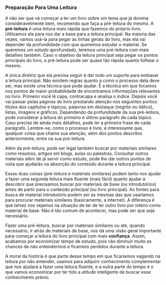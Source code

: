 ### Preparação Para Uma Leitura

A não ser que vá começar a ler um livro sobre um tema que já domina consideravelmente bem, recomendo que faça a pré-leitura do mesmo. A **pré-leitura** é uma leitura mais rápida que fazemos do próprio livro. Utilizamos ela para nos dar a base para a leitura principal. Na maioria das vezes, vamos usá-la para pegar as linhas gerais do livro, mas ela vai depender da profundidade com que queremos estudar o material. Se queremos um estudo aprofundado, teremos uma pré-leitura com mais detalhes também. Caso o objetivo da leitura principal seja pegar os pontos principais do livro, a pré-leitura pode ser quase tão rápida quanto folhear o mesmo.

A única diretriz que ela precisa seguir é dar todo um suporte para embasar a leitura principal. Não existem regras quanto a como o processo dela deve ser, mas existe uma técnica que pode ajudar. É a técnica em que focamos nos pontos de maior probabilidade de encontramos informações relevantes no livro. Primeiro você lê capa, contracapa e analisa o índice. Depois você vai passar pelas páginas do livro prestando atenção nos seguintes pontos: títulos dos capítulos e tópicos, palavras em destaque (negrito ou itálico), listas, imagens e gráficos. Dependendo da profundidade da sua pré-leitura, pode considerar a leitura do primeiro e último parágrafo de cada tópico. Caso precise de ainda mais detalhes, pode ler a primeira frase de cada parágrafo. Lembre-se, como o processo é livre, é interessante que, qualquer coisa que chame sua atenção, além dos pontos descritos anteriormente, entre na sua pré-leitura.

Além da pré-leitura, pode ser legal também buscar por materiais similares como resumos, artigos em blogs, aulas ou palestras. Consultar outros materiais além de já servir como estudo, pode lhe dar outros pontos de vista que ajudarão na absorção do conteúdo durante a leitura principal.

Essas duas coisas (pré-leitura e materiais similares) podem tanto nos ajudar a fazer uma segunda leitura mais fluente (mais fácil) quanto ajudar a descobrir que precisamos buscar por materiais de base (ou introdutórios) antes de partir para o conteúdo principal (ou livro principal). As fontes para busca de material introdutório podem ser as mesmas das que usaríamos para procurar materiais similares (basicamente, a internet). A diferença é que talvez nos vejamos na situação de ter de ler outro livro por inteiro como material de base. Não é tão comum de acontecer, mas pode ser que seja necessário.

Fazer uma pré-leitura, buscar por materiais similares ou até, quando necessário, ir atrás de materiais de base, nos dá uma visão geral importante para começar a leitura do livro principal com mais **confiança**. Assim, acabamos por economizar tempo de estudo, pois vão diminuir muito as chances de não entendermos e ficarmos perdidos durante a leitura.

A moral da história é que parte desse tempo em que ficaríamos vagando na leitura por não entender, usamos para adquirir conhecimento complementar que nos ajudará a fazer uma leitura fluente, e a outra parte do tempo é o que vamos economizar por ter tido a atitude inteligente de buscar esse conhecimento prévio.

